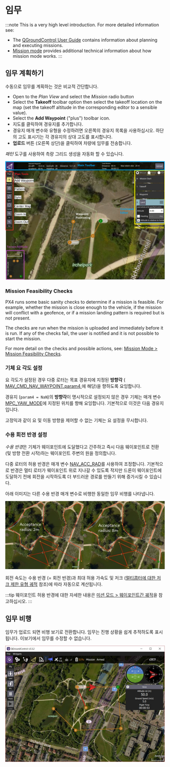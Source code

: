 # 임무

:::note
This is a very high level introduction. For more detailed information see:

- The [QGroundControl User Guide](https://docs.qgroundcontrol.com/master/en/PlanView/PlanView.html) contains information about planning and executing missions.
- [Mission mode](../flight_modes/mission.md) provides additional technical information about how mission mode works. :::

## 임무 계획하기

수동으로 임무를 계획하는 것은 비교적 간단합니다.
- Open to the _Plan View_ and select the _Mission_ radio button
- Select the **Takeoff** toolbar option then select the takeoff location on the map (set the takeoff altitude in the corresponding editor to a sensible value).
- Select the **Add Waypoint** ("plus") toolbar icon.
- 지도를 클릭하여 경유지를 추가합니다.
- 경유지 매개 변수와 유형을 수정하려면 오른쪽의 경유지 목록을 사용하십시오. 하단의 고도 표시기는 각 경유지의 상대 고도를 표시합니다.
- **업로드** 버튼 (오른쪽 상단)을 클릭하여 차량에 임무를 전송합니다.

*패턴* 도구를 사용하여 측량 그리드 생성을 자동화 할 수 있습니다.


![임무 계획](../../assets/flying/planning_mission.jpg)

### Mission Feasibility Checks

PX4 runs some basic sanity checks to determine if a mission is feasible. For example, whether the mission is close enough to the vehicle, if the mission will conflict with a geofence, or if a mission landing pattern is required but is not present.

The checks are run when the mission is uploaded and immediately before it is run. If any of the checks fail, the user is notified and it is not possible to start the mission.

For more detail on the checks and possible actions, see: [Mission Mode > Mission Feasibility Checks](../flight_modes/mission.md#mission-feasibility-checks).

### 기체 요 각도 설정

요 각도가 설정된 경우 다중 로터는 목표 경유지에 지정된 **방향각** ([ MAV_CMD_NAV_WAYPOINT.param4 ](https://mavlink.io/en/messages/common.html#MAV_CMD_NAV_WAYPOINT)에 해당)을 향하도록 요잉합니다.

경유지 (`param4 = NaN`)의 **방향각**이 명시적으로 설정되지 않은 경우 기체는 매개 변수 [MPC_YAW_MODE](../advanced_config/parameter_reference.md#MPC_YAW_MODE)에 지정된 위치를 향해 요잉합니다. 기본적으로 이것은 다음 경유지입니다.

고정익과 같이 요 및 이동 방향을 제어할 수 없는 기체는 요 설정을 무시합니다.

### 수용 회전 반경 설정

*수용 반경*은 기체가 웨이포인트에 도달했다고 간주하고 즉시 다음 웨이포인트로 전환 (및 방향 전환 시작)하는 웨이포인트 주변의 원을 정의합니다.

다중 로터의 허용 반경은 매개 변수 [NAV_ACC_RAD](../advanced_config/parameter_reference.md#NAV_ACC_RAD)를 사용하여 조정합니다. 기본적으로 반경은 멀티 로터가 웨이포인트 위로 지나갈 수 있도록 작지만 드론이 웨이포인트에 도달하기 전에 회전을 시작하도록 더 부드러운 경로를 만들기 위해 증가시킬 수 있습니다.

아래 이미지는 다른 수용 반경 매개 변수로 비행한 동일한 임무 비행를 나타냅니다.

![수용 반경 비교](../../assets/flying/acceptance_radius_comparison.jpg)

회전 속도는 수용 반경 (= 회전 반경)과 최대 허용 가속도 및 저크 ([멀티콥터에 대한 저크 제한 유형 궤적](../config_mc/mc_jerk_limited_type_trajectory.md#auto-mode) 참조)에 따라 자동으로 계산됩니다.

:::tip
웨이포인트 허용 반경에 대한 자세한 내용은 [미션 모드 > 웨이포인트간 궤적](../flight_modes/mission.md#rounded-turns-inter-waypoint-trajectory)을 참고하십시오. :::

## 임무 비행

임무가 업로드 되면 비행 보기로 전환합니다. 임무는 진행 상황을 쉽게 추적하도록 표시됩니다. 이보기에서 임무를 수정할 수 없습니다.

![임무 비행](../../assets/flying/flying_mission.jpg)

